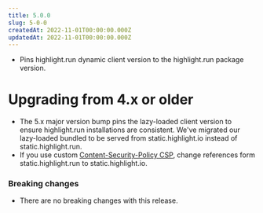 ```yaml
---
title: 5.0.0
slug: 5-0-0
createdAt: 2022-11-01T00:00:00.000Z
updatedAt: 2022-11-01T00:00:00.000Z
---
```


-   Pins highlight.run dynamic client version to the highlight.run package version.

# Upgrading from 4.x or older

-   The 5.x major version bump pins the lazy-loaded client version to ensure highlight.run installations are consistent. We've migrated our lazy-loaded bundled to be served from static.highlight.io instead of static.highlight.run.
-   If you use custom [Content-Security-Policy CSP](/tips/content-security-policy), change references form static.highlight.run to static.highlight.io.

### Breaking changes

-   There are no breaking changes with this release.
